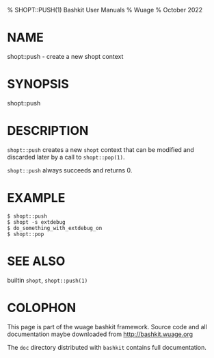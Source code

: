 % SHOPT::PUSH(1) Bashkit User Manuals
% Wuage
% October 2022

# NAME

shopt::push - create a new shopt context

# SYNOPSIS

shopt::push

# DESCRIPTION

`shopt::push` creates a new `shopt` context that can be modified
and discarded later by a call to `shopt::pop(1)`.

`shopt::push` always succeeds and returns 0.

# EXAMPLE

    $ shopt::push
    $ shopt -s extdebug
    $ do_something_with_extdebug_on
    $ shopt::pop

# SEE ALSO

builtin `shopt`, `shopt::push(1)`

# COLOPHON
This page is part of the wuage bashkit framework. Source code and all
documentation maybe downloaded from <http://bashkit.wuage.org>

The `doc` directory distributed with `bashkit` contains full documentation.
